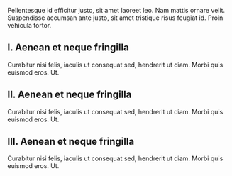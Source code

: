Pellentesque id efficitur justo, sit amet laoreet leo. Nam mattis ornare velit. Suspendisse accumsan ante justo, sit amet tristique risus feugiat id. Proin vehicula tortor.

## **I. Aenean et neque fringilla**

Curabitur nisi felis, iaculis ut consequat sed, hendrerit ut diam. Morbi quis euismod eros. Ut.

## **II. Aenean et neque fringilla**

Curabitur nisi felis, iaculis ut consequat sed, hendrerit ut diam. Morbi quis euismod eros. Ut.

## **III. Aenean et neque fringilla**

Curabitur nisi felis, iaculis ut consequat sed, hendrerit ut diam. Morbi quis euismod eros. Ut.
